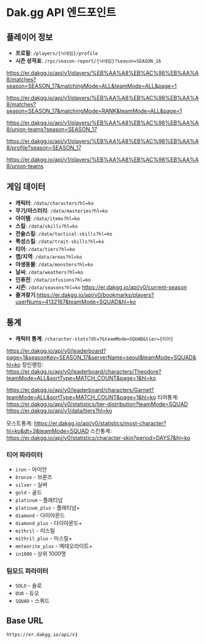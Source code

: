 # Dak.gg API 엔드포인트

## 플레이어 정보
- **프로필**: `/players/{닉네임}/profile`
- **시즌 성적표**: `/rpc/season-report/{닉네임}?season=SEASON_16`

https://er.dakgg.io/api/v1/players/%EB%AA%A8%EB%AC%98%EB%AA%A8/matches?season=SEASON_17&matchingMode=ALL&teamMode=ALL&page=1

https://er.dakgg.io/api/v1/players/%EB%AA%A8%EB%AC%98%EB%AA%A8/matches?season=SEASON_17&matchingMode=RANK&teamMode=ALL&page=1

https://er.dakgg.io/api/v1/players/%EB%AA%A8%EB%AC%98%EB%AA%A8/union-teams?season=SEASON_17

https://er.dakgg.io/api/v1/players/%EB%AA%A8%EB%AC%98%EB%AA%A8/profile?season=SEASON_17

https://er.dakgg.io/api/v1/players/%EB%AA%A8%EB%AC%98%EB%AA%A8/union-teams


## 게임 데이터
- **캐릭터**: `/data/characters?hl=ko`
- **무기/마스터리**: `/data/masteries?hl=ko`
- **아이템**: `/data/items?hl=ko`
- **스킬**: `/data/skills?hl=ko`
- **전술스킬**: `/data/tactical-skills?hl=ko`
- **특성스킬**: `/data/trait-skills?hl=ko`
- **티어**: `/data/tiers?hl=ko`
- **맵/지역**: `/data/areas?hl=ko`
- **야생동물**: `/data/monsters?hl=ko`
- **날씨**: `/data/weathers?hl=ko`
- **인퓨전**: `/data/infusions?hl=ko`
- **시즌**: `/data/seasons?hl=ko` 
https://er.dakgg.io/api/v0/current-season
- **즐겨찾기**:https://er.dakgg.io/api/v0/bookmarks/players?userNums=4132167&teamMode=SQUAD&hl=ko

## 통계
- **캐릭터 통계**: `/character-stats?dt=7&teamMode=SQUAD&tier={티어}`

https://er.dakgg.io/api/v0/leaderboard?page=1&seasonKey=SEASON_17&serverName=seoul&teamMode=SQUAD&hl=ko
장인랭킹: 
https://er.dakgg.io/api/v0/leaderboard/characters/Theodore?teamMode=ALL&sortType=MATCH_COUNT&page=1&hl=ko

https://er.dakgg.io/api/v0/leaderboard/characters/Garnet?teamMode=ALL&sortType=MATCH_COUNT&page=1&hl=ko
티어통계: https://er.dakgg.io/api/v0/statistics/tier-distribution?teamMode=SQUAD
https://er.dakgg.io/api/v1/data/tiers?hl=ko

모스트통계: https://er.dakgg.io/api/v0/statistics/most-character?hl=ko&dt=3&teamMode=SQUAD
스킨통계: https://er.dakgg.io/api/v0/statistics/character-skin?period=DAYS7&hl=ko

### 티어 파라미터
- `iron` - 아이언
- `bronze` - 브론즈  
- `silver` - 실버
- `gold` - 골드
- `platinum` - 플래티넘
- `platinum_plus` - 플래티넘+
- `diamond` - 다이아몬드
- `diamond_plus` - 다이아몬드+
- `mithril` - 미스릴
- `mithril_plus` - 미스릴+
- `meteorite_plus` - 메테오라이트+
- `in1000` - 상위 1000명

### 팀모드 파라미터
- `SOLO` - 솔로
- `DUO` - 듀오
- `SQUAD` - 스쿼드
## Base URL
`https://er.dakgg.io/api/v1`